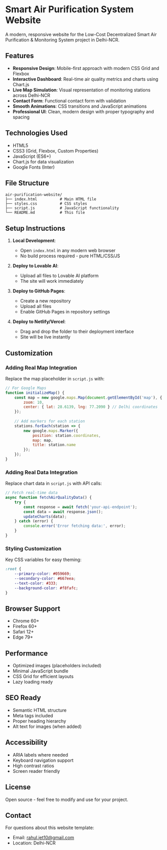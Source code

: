 # Smart Air Purification System Website

A modern, responsive website for the Low-Cost Decentralized Smart Air Purification & Monitoring System project in Delhi-NCR.

## Features

- **Responsive Design**: Mobile-first approach with modern CSS Grid and Flexbox
- **Interactive Dashboard**: Real-time air quality metrics and charts using Chart.js
- **Live Map Simulation**: Visual representation of monitoring stations across Delhi-NCR
- **Contact Form**: Functional contact form with validation
- **Smooth Animations**: CSS transitions and JavaScript animations
- **Professional UI**: Clean, modern design with proper typography and spacing

## Technologies Used

- HTML5
- CSS3 (Grid, Flexbox, Custom Properties)
- JavaScript (ES6+)
- Chart.js for data visualization
- Google Fonts (Inter)

## File Structure

```
air-purification-website/
├── index.html          # Main HTML file
├── styles.css          # CSS styles
├── script.js           # JavaScript functionality
└── README.md           # This file
```

## Setup Instructions

1. **Local Development**:
   - Open `index.html` in any modern web browser
   - No build process required - pure HTML/CSS/JS

2. **Deploy to Lovable AI**:
   - Upload all files to Lovable AI platform
   - The site will work immediately

3. **Deploy to GitHub Pages**:
   - Create a new repository
   - Upload all files
   - Enable GitHub Pages in repository settings

4. **Deploy to Netlify/Vercel**:
   - Drag and drop the folder to their deployment interface
   - Site will be live instantly

## Customization

### Adding Real Map Integration

Replace the map placeholder in `script.js` with:

```javascript
// For Google Maps
function initializeMap() {
    const map = new google.maps.Map(document.getElementById('map'), {
        zoom: 10,
        center: { lat: 28.6139, lng: 77.2090 } // Delhi coordinates
    });
    
    // Add markers for each station
    stations.forEach(station => {
        new google.maps.Marker({
            position: station.coordinates,
            map: map,
            title: station.name
        });
    });
}
```

### Adding Real Data Integration

Replace chart data in `script.js` with API calls:

```javascript
// Fetch real-time data
async function fetchAirQualityData() {
    try {
        const response = await fetch('your-api-endpoint');
        const data = await response.json();
        updateCharts(data);
    } catch (error) {
        console.error('Error fetching data:', error);
    }
}
```

### Styling Customization

Key CSS variables for easy theming:

```css
:root {
    --primary-color: #059669;
    --secondary-color: #667eea;
    --text-color: #333;
    --background-color: #f8fafc;
}
```

## Browser Support

- Chrome 60+
- Firefox 60+
- Safari 12+
- Edge 79+

## Performance

- Optimized images (placeholders included)
- Minimal JavaScript bundle
- CSS Grid for efficient layouts
- Lazy loading ready

## SEO Ready

- Semantic HTML structure
- Meta tags included
- Proper heading hierarchy
- Alt text for images (when added)

## Accessibility

- ARIA labels where needed
- Keyboard navigation support
- High contrast ratios
- Screen reader friendly

## License

Open source - feel free to modify and use for your project.

## Contact

For questions about this website template:
- Email: rahul.jet10@gmail.com
- Location: Delhi-NCR